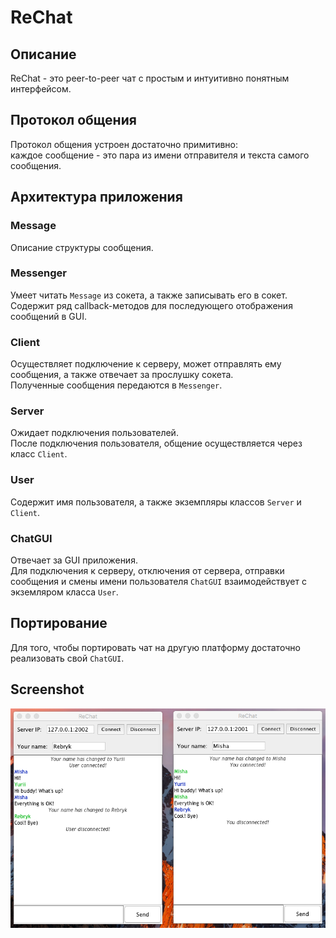 # ReChat

## Описание
ReChat - это peer-to-peer чат с простым и интуитивно понятным интерфейсом.

## Протокол общения
Протокол общения устроен достаточно примитивно: <br>
каждое сообщение - это пара из имени отправителя и текста самого сообщения.

## Архитектура приложения
### Message
Описание структуры сообщения.

### Messenger
Умеет читать ```Message``` из сокета, а также записывать его в сокет. <br>
Содержит ряд callback-методов для последующего отображения сообщений в GUI. 

### Client
Осуществляет подключение к серверу, может отправлять ему сообщения, а также отвечает за прослушку сокета. <br>
Полученные сообщения передаются в ```Messenger```.

### Server
Ожидает подключения пользователей. <br>
После подключения пользователя, общение осуществляется через класс ```Client```.

### User
Содержит имя пользователя, а также экземпляры класcов ```Server``` и ```Client```. <br>

### ChatGUI
Отвечает за GUI приложения. <br>
Для подключения к серверу, отключения от сервера, отправки сообщения и смены имени пользователя ```ChatGUI``` взаимодействует с экземляром класса ```User```.

## Портирование 
Для того, чтобы портировать чат на другую платформу достаточно реализовать свой ```ChatGUI```.

## Screenshot
![Screenshot](/screenshot.png)


